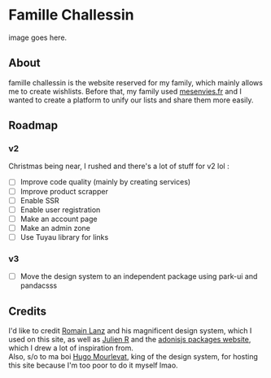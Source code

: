 # Famille Challessin
image goes here.

## About
famille challessin is the website reserved for my family, which mainly allows me to create wishlists. 
Before that, my family used [mesenvies.fr](https://www.mesenvies.fr) and I wanted to create a platform to unify our lists and share them more easily.

## Roadmap 
### v2
Christmas being near, I rushed and there's a lot of stuff for v2 lol :
- [ ] Improve code quality (mainly by creating services)
- [ ] Improve product scrapper
- [ ] Enable SSR
- [ ] Enable user registration
- [ ] Make an account page
- [ ] Make an admin zone
- [ ] Use Tuyau library for links

### v3
- [ ] Move the design system to an independent package using park-ui and pandacsss

## Credits
I'd like to credit [Romain Lanz](https://github.com/romainlanz) and his magnificent design system, which I used on this site, as well as [Julien R](https://github.com/Julien-R44) and the [adonisjs packages website](https://github.com/adonisjs-community/adonis-packages), which I drew a lot of inspiration from.  
Also, s/o to ma boi [Hugo Mourlevat](https://hugo.mourlev.at/), king of the design system, for hosting this site because I'm too poor to do it myself lmao.
